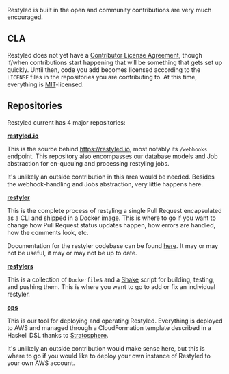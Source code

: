 Restyled is built in the open and community contributions are very much encouraged.

## CLA

Restyled does not yet have a [Contributor License Agreement](https://en.wikipedia.org/wiki/Contributor_License_Agreement), though if/when contributions start happening that will be something that gets set up quickly. Until then, code you add becomes licensed according to the `LICENSE` files in the repositories you are contributing to. At this time, everything is [MIT](https://en.wikipedia.org/wiki/MIT_License)-licensed.

## Repositories

Restyled current has 4 major repositories:

[**restyled.io**](https://github.com/restyled-io/restyled.io)

This is the source behind https://restyled.io, most notably its `/webhooks` endpoint. This repository also encompasses our database models and Job abstraction for en-queuing and processing restyling jobs.

It's unlikely an outside contribution in this area would be needed. Besides the webhook-handling and Jobs abstraction, very little happens here.

[**restyler**](https://github.com/restyled-io/restyler)

This is the complete process of restyling a single Pull Request encapsulated as a CLI and shipped in a Docker image. This is where to go if you want to change how Pull Request status updates happen, how errors are handled, how the comments look, etc.

Documentation for the restyler codebase can be found [here](https://restyled-io.github.io/restyler/). It may or may not be useful, it may or may not be up to date.

[**restylers**](https://github.com/restyled-io/restylers)

This is a collection of `Dockerfile`s and a [Shake](https://shakebuild.com/) script for building, testing, and pushing them. This is where you want to go to add or fix an individual restyler.

[**ops**](https://github.com/restyled-io/ops)

This is our tool for deploying and operating Restyled. Everything is deployed to AWS and managed through a CloudFormation template described in a Haskell DSL thanks to [Stratosphere](https://github.com/frontrowed/stratosphere#readme).

It's unlikely an outside contribution would make sense here, but this is where to go if you would like to deploy your own instance of Restyled to your own AWS account.